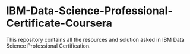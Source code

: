 # IBM-Data-Science-Professional-Certificate-Coursera
This repository contains all the resources and solution asked in IBM Data Science Professional Certification. 
